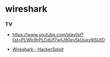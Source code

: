 wireshark
=========

### TV

-   https://www.youtube.com/playlist?list=PLWIcRrPLCdUf7wjlJ90ey5kUuxv9lSUtD

<!-- -->

-   [Wireshark - HackerSploit](https://www.youtube.com/playlist?list=PLBf0hzazHTGPgyxeEj_9LBHiqjtNEjsgt)

